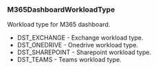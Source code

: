 ### M365DashboardWorkloadType
Workload type for M365 dashboard.

- DST_EXCHANGE - Exchange workload type.
- DST_ONEDRIVE - Onedrive workload type.
- DST_SHAREPOINT - Sharepoint workload type.
- DST_TEAMS - Teams workload type.
